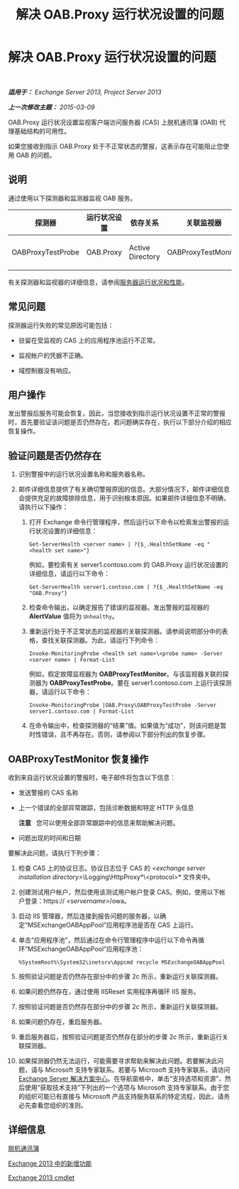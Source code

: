 ﻿---
title: 解决 OAB.Proxy 运行状况设置的问题
TOCTitle: 解决 OAB.Proxy 运行状况设置的问题
ms:assetid: b717fc00-a787-44d6-8ccb-0eb4b2ea9e73
ms:mtpsurl: https://technet.microsoft.com/zh-cn/library/ms.exch.scom.oab.proxy(v=EXCHG.150)
ms:contentKeyID: 53275708
ms.date: 10/08/2015
mtps_version: v=EXCHG.150
ms.translationtype: HT
---

# 解决 OAB.Proxy 运行状况设置的问题

 

_**适用于：** Exchange Server 2013, Project Server 2013_

_**上一次修改主题：** 2015-03-09_

OAB.Proxy 运行状况设置监视客户端访问服务器 (CAS) 上脱机通讯簿 (OAB) 代理基础结构的可用性。

如果您接收到指示 OAB.Proxy 处于不正常状态的警报，这表示存在可能阻止您使用 OAB 的问题。

## 说明

通过使用以下探测器和监测器监视 OAB 服务。


<table>
<colgroup>
<col style="width: 25%" />
<col style="width: 25%" />
<col style="width: 25%" />
<col style="width: 25%" />
</colgroup>
<thead>
<tr class="header">
<th>探测器</th>
<th>运行状况设置</th>
<th>依存关系</th>
<th>关联监视器</th>
</tr>
</thead>
<tbody>
<tr class="odd">
<td><p>OABProxyTestProbe</p></td>
<td><p>OAB.Proxy</p></td>
<td><p>Active Directory</p></td>
<td><p>OABProxyTestMonitor</p></td>
</tr>
</tbody>
</table>


有关探测器和监视器的详细信息，请参阅[服务器运行状况和性能](https://technet.microsoft.com/zh-cn/library/jj150551\(v=exchg.150\))。

## 常见问题

探测器运行失败的常见原因可能包括：

  - 驻留在受监视的 CAS 上的应用程序池运行不正常。

  - 监视帐户的凭据不正确。

  - 域控制器没有响应。

## 用户操作

发出警报后服务可能会恢复。因此，当您接收到指示运行状况设置不正常的警报时，首先要验证该问题是否仍然存在。若问题确实存在，执行以下部分介绍的相应恢复操作。

## 验证问题是否仍然存在

1.  识别警报中的运行状况设置名称和服务器名称。

2.  邮件详细信息提供了有关确切警报原因的信息。大部分情况下，邮件详细信息会提供充足的故障排除信息，用于识别根本原因。如果邮件详细信息不明确，请执行以下操作：
    
    1.  打开 Exchange 命令行管理程序，然后运行以下命令以检索发出警报的运行状况设置的详细信息：
        
            Get-ServerHealth <server name> | ?{$_.HealthSetName -eq "<health set name>"}
        
        例如，要检索有关 server1.contoso.com 的 OAB.Proxy 运行状况设置的详细信息，请运行以下命令：
        
            Get-ServerHealth server1.contoso.com | ?{$_.HealthSetName -eq "OAB.Proxy"}
    
    2.  检查命令输出，以确定报告了错误的监视器。发出警报的监视器的 **AlertValue** 值将为 `Unhealthy`。
    
    3.  重新运行处于不正常状态的监视器的关联探测器。请参阅说明部分中的表格，查找关联探测器。为此，请运行下列命令：
        
            Invoke-MonitoringProbe <health set name>\<probe name> -Server <server name> | Format-List
        
        例如，假定故障监视器为 **OABProxyTestMonitor**。与该监视器关联的探测器为 **OABProxyTestProbe**。要在 server1.contoso.com 上运行该探测器，请运行以下命令：
        
            Invoke-MonitoringProbe |OAB.Proxy\OABProxyTestProbe -Server server1.contoso.com | Format-List
    
    4.  在命令输出中，检查探测器的“结果”值。如果值为“成功”，则该问题是暂时性错误，且不再存在。否则，请参阅以下部分列出的恢复步骤。

## OABProxyTestMonitor 恢复操作

收到来自运行状况设置的警报时，电子邮件将包含以下信息：

  - 发送警报的 CAS 名称

  - 上一个错误的全部异常跟踪，包括诊断数据和特定 HTTP 头信息  
    
    **注意**   您可以使用全部异常跟踪中的信息来帮助解决问题。

  - 问题出现的时间和日期

要解决此问题，请执行下列步骤：

1.  检查 CAS 上的协议日志。协议日志位于 CAS 的 *\<exchange server installation directory\>*\\Logging\\HttpProxy*\\\<protocol\>* 文件夹中。

2.  创建测试用户帐户，然后使用该测试用户帐户登录 CAS。例如，使用以下帐户登录：https:// *\<servername\>*/owa。

3.  启动 IIS 管理器，然后连接到报告问题的服务器，以确定“MSExchangeOABAppPool”应用程序池是否在 CAS 上运行。

4.  单击“应用程序池”，然后通过在命令行管理程序中运行以下命令再循环“MSExchangeOABAppPool”应用程序池：
    
        %SystemRoot%\System32\inetsrv\Appcmd recycle MSExchangeOABAppPool

5.  按照验证问题是否仍然存在部分中的步骤 2c 所示，重新运行关联探测器。

6.  如果问题仍然存在，通过使用 IISReset 实用程序再循环 IIS 服务。

7.  按照验证问题是否仍然存在部分中的步骤 2c 所示，重新运行关联探测器。

8.  如果问题仍存在，重启服务器。

9.  重启服务器后，按照验证问题是否仍然存在部分的步骤 2c 所示，重新运行关联探测器。

10. 如果探测器仍然无法运行，可能需要寻求帮助来解决此问题。若要解决此问题，请与 Microsoft 支持专家联系。若要与 Microsoft 支持专家联系，请访问 [Exchange Server 解决方案中心](http://go.microsoft.com/fwlink/p/?linkid=180809)。在导航窗格中，单击“支持选项和资源”，然后使用“获取技术支持”下列出的一个选项与 Microsoft 支持专家联系。由于您的组织可能已有直接与 Microsoft 产品支持服务联系的特定流程，因此，请务必先查看您组织的准则。

## 详细信息

[脱机通讯簿](https://technet.microsoft.com/zh-cn/library/bb232155\(v=exchg.150\))

[Exchange 2013 中的新增功能](https://technet.microsoft.com/zh-cn/library/jj150540\(v=exchg.150\))

[Exchange 2013 cmdlet](https://technet.microsoft.com/zh-cn/library/bb124413\(v=exchg.150\))

